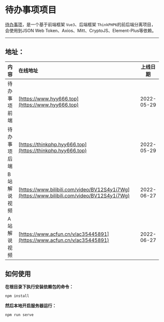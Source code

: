 # 待办事项项目

<!--注意这里的网址最后不能加“/”，否则会有格式问题-->
[待办事项](https://www.hyy666.top)，是一个基于前端框架 `Vue3`、后端框架 `ThinkPHP6`的前后端分离项目，会使用到JSON Web Token、Axios、Mitt、CryptoJS、Element-Plus等依赖。

---

## 地址：

| 内容   |                                    在线地址                                            |  上线日期  |
| :----------- | :------------------------------------------------------------------------ | :----------: |
| 待办事项前端   | [https://www.hyy666.top](https://www.hyy666.top) | 2022-05-29 |
| 待办事项后端 | [https://thinkphp.hyy666.top](https://thinkphp.hyy666.top) | 2022-05-29 |
| B站解说视频 | [https://www.bilibili.com/video/BV12S4y1i7Wg](https://www.bilibili.com/video/BV12S4y1i7Wg) | 2022-06-27 |
| A站解说视频 | [https://www.acfun.cn/v/ac35445891](https://www.acfun.cn/v/ac35445891) | 2022-06-27 |

## 如何使用
**在根目录下执行安装依赖包的命令：**
```
npm install
```
**然后本地开启服务器运行：**
```
npm run serve
```